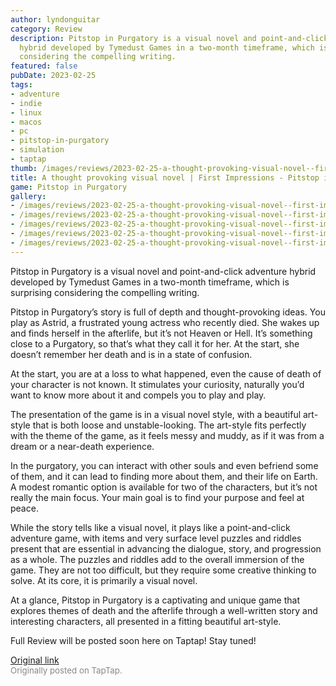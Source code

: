 ```yaml
---
author: lyndonguitar
category: Review
description: Pitstop in Purgatory is a visual novel and point-and-click adventure
  hybrid developed by Tymedust Games in a two-month timeframe, which is surprising
  considering the compelling writing.
featured: false
pubDate: 2023-02-25
tags:
- adventure
- indie
- linux
- macos
- pc
- pitstop-in-purgatory
- simulation
- taptap
thumb: /images/reviews/2023-02-25-a-thought-provoking-visual-novel--first-impressions---pitstop-in-purgatory-0.avif
title: A thought provoking visual novel | First Impressions - Pitstop in Purgatory
game: Pitstop in Purgatory
gallery:
- /images/reviews/2023-02-25-a-thought-provoking-visual-novel--first-impressions---pitstop-in-purgatory-0.avif
- /images/reviews/2023-02-25-a-thought-provoking-visual-novel--first-impressions---pitstop-in-purgatory-1.avif
- /images/reviews/2023-02-25-a-thought-provoking-visual-novel--first-impressions---pitstop-in-purgatory-2.avif
- /images/reviews/2023-02-25-a-thought-provoking-visual-novel--first-impressions---pitstop-in-purgatory-3.avif
- /images/reviews/2023-02-25-a-thought-provoking-visual-novel--first-impressions---pitstop-in-purgatory-4.avif
---
```

Pitstop in Purgatory is a visual novel and point-and-click adventure hybrid developed by Tymedust Games in a two-month timeframe, which is surprising considering the compelling writing.

Pitstop in Purgatory’s story is full of depth and thought-provoking ideas. You play as Astrid, a frustrated young actress who recently died. She wakes up and finds herself in the afterlife, but it’s not Heaven or Hell. It’s something close to a Purgatory, so that’s what they call it for her. At the start, she doesn’t remember her death and is in a state of confusion.

At the start, you are at a loss to what happened, even the cause of death of your character is not known. It stimulates your curiosity, naturally you’d want to know more about it and compels you to play and play.

The presentation of the game is in a visual novel style, with a beautiful art-style that is both loose and unstable-looking. The art-style fits perfectly with the theme of the game, as it feels messy and muddy, as if it was from a dream or a near-death experience.

In the purgatory, you can interact with other souls and even befriend some of them, and it can lead to finding more about them, and their life on Earth. A modest romantic option is available for two of the characters, but it’s not really the main focus. Your main goal is to find your purpose and feel at peace.

While the story tells like a visual novel, it plays like a point-and-click adventure game, with items and very surface level puzzles and riddles present that are essential in advancing the dialogue, story, and progression as a whole. The puzzles and riddles add to the overall immersion of the game. They are not too difficult, but they require some creative thinking to solve. At its core, it is primarily a visual novel.

At a glance, Pitstop in Purgatory is a captivating and unique game that explores themes of death and the afterlife through a well-written story and interesting characters, all presented in a fitting beautiful art-style.

Full Review will be posted soon here on Taptap! Stay tuned!

[Original link](https://www.taptap.io/post/4634865)<br><span style="font-size: 0.95em; color: #888;">Originally posted on TapTap.</span>